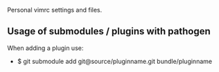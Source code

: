 Personal vimrc settings and files.

Usage of submodules / plugins with pathogen
----

When adding a plugin use:
- $ git submodule add git@source/pluginname.git bundle/pluginname
